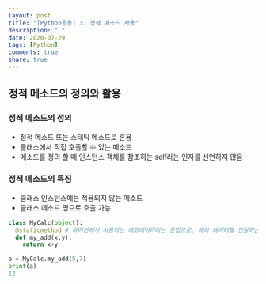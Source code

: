 ```yaml
---
layout: post
title: "[Python응용] 3. 정적 메소드 사용"
description: " "
date: 2020-07-29
tags: [Python]
comments: true
share: true
---
```



## 정적 메소드의 정의와 활용

### 정적 메소드의 정의
- 정적 메소드 또는 스태틱 메소드로 혼용
- 클래스에서 직접 호출할 수 있는 메소드
- 메소드를 정의 할 때 인스턴스 객체를 참조하는 self라는 인자를 선언하지 않음

### 정적 메소드의 특징
- 클래스 인스턴스에는 적용되지 않는 메소드
- 클래스.메소드 명으로 호출 가능

```python
class MyCalc(object):
  @staticmethod # 파이썬에서 사용되는 데코레이터라는 문법으로, 메타 데이터를 전달하는 용도로 사용
  def my_add(x,y):
    return x+y

a = MyCalc.my_add(5,7)
print(a)
12
```